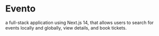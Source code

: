 # Evento

a full-stack application using Next.js 14, that allows users to search for events locally and globally, view details, and book tickets.
